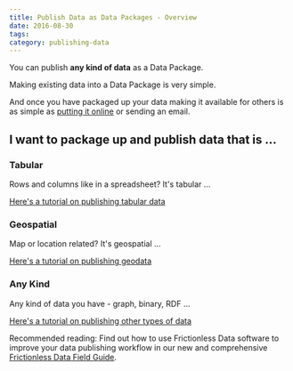 ```yaml
---
title: Publish Data as Data Packages - Overview
date: 2016-08-30
tags:
category: publishing-data
---
```


You can publish **any kind of data** as a Data Package.

Making existing data into a Data Package is very simple.

And once you have packaged up your data making it available for others is as
simple as [putting it online][online] or sending an email.

[online]: /blog/2016/08/29/publish-online/

## I want to package up and publish data that is &hellip;

### Tabular

Rows and columns like in a spreadsheet? It's tabular &hellip;

[Here's a tutorial on publishing tabular data](/blog/2016/07/21/publish-tabular)

### Geospatial

Map or location related? It's geospatial &hellip;

[Here's a tutorial on publishing geodata](/blog/2016/04/30/publish-geo)

### Any Kind

Any kind of data you have - graph, binary, RDF &hellip;

[Here's a tutorial on publishing other types of data](/blog/2016/07/21/publish-any)

Recommended reading: Find out how to use Frictionless Data software to improve your data publishing workflow in our new and comprehensive [Frictionless Data Field Guide][field-guide].

[field-guide]: /data-package
